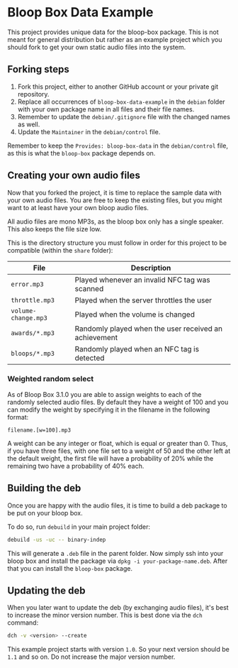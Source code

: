 # Bloop Box Data Example

This project provides unique data for the bloop-box package. This is not meant
for general distribution but rather as an example project which you should fork
to get your own static audio files into the system.

## Forking steps

1. Fork this project, either to another GitHub account or your private git
   repository.
2. Replace all occurrences of `bloop-box-data-example` in the `debian` folder
   with your own package name in all files and their file names.
3. Remember to update the `debian/.gitignore` file with the changed names
   as well.
4. Update the `Maintainer` in the `debian/control` file.

Remember to keep the `Provides: bloop-box-data` in the `debian/control` file, as
this is what the `bloop-box` package depends on.

## Creating your own audio files

Now that you forked the project, it is time to replace the sample data with your
own audio files. You are free to keep the existing files, but you might want to
at least have your own bloop audio files.

All audio files are mono MP3s, as the bloop box only has a single speaker. This
also keeps the file size low.

This is the directory structure you must follow in order for this project to be
compatible (within the `share` folder):

| File                | Description                                           |
|---------------------|-------------------------------------------------------|
| `error.mp3`         | Played whenever an invalid NFC tag was scanned        |
| `throttle.mp3`      | Played when the server throttles the user             |
| `volume-change.mp3` | Played when the volume is changed                     |
| `awards/*.mp3`      | Randomly played when the user received an achievement |
| `bloops/*.mp3`      | Randomly played when an NFC tag is detected           |

### Weighted random select

As of Bloop Box 3.1.0 you are able to assign weights to each of the randomly selected audio files. By default they have
a weight of 100 and you can modify the weight by specifying it in the filename in the following format:

```
filename.[w=100].mp3
```

A weight can be any integer or float, which is equal or greater than 0. Thus, if you have three files, with one file set
to a weight of 50 and the other left at the default weight, the first file will have a probability of 20% while the
remaining two have a probability of 40% each.

## Building the deb

Once you are happy with the audio files, it is time to build a deb package to be
put on your bloop box.

To do so, run `debuild` in your main project folder:

```bash
debuild -us -uc -- binary-indep
```

This will generate a `.deb` file in the parent folder. Now simply ssh into your
bloop box and install the package via `dpkg -i your-package-name.deb`. After
that you can install the `bloop-box` package.

## Updating the deb

When you later want to update the deb (by exchanging audio files), it's best to
increase the minor version number. This is best done via the `dch` command:

```bash
dch -v <version> --create
```

This example project starts with version `1.0`. So your next version should be
`1.1` and so on. Do not increase the major version number.

